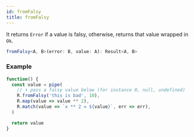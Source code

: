 ```yaml
---
id: fromFalsy
title: fromFalsy
---
```


It returns `Error` if a value is falsy, otherwise, returns that value wrapped in `Ok`.

```ts
fromFalsy<A, B>(error: B, value: A): Result<A, B>
```

### Example

```jsx live
function() {
  const value = pipe(
    // ⬇️ pass a falsy value below (for instance 0, null, undefined)
    R.fromFalsy('this is bad', 10),
    R.map(value => value ** 2),
    R.match(value => `x ** 2 = ${value}`, err => err),
  )

  return value
}
```
